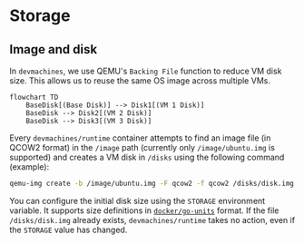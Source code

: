 # Storage

## Image and disk

In `devmachines`, we use QEMU's `Backing File` function to reduce VM disk size. This allows us to reuse the same OS image across multiple VMs.

```mermaid
flowchart TD
    BaseDisk[(Base Disk)] --> Disk1[(VM 1 Disk)]
    BaseDisk --> Disk2[(VM 2 Disk)]
    BaseDisk --> Disk3[(VM 3 Disk)]
```

Every `devmachines/runtime` container attempts to find an image file (in QCOW2 format) in the `/image` path (currently only `/image/ubuntu.img` is supported) and creates a VM disk in `/disks` using the following command (example):

```bash
qemu-img create -b /image/ubuntu.img -F qcow2 -f qcow2 /disks/disk.img 10G
```

You can configure the initial disk size using the `STORAGE` environment variable. It supports size definitions in [`docker/go-units`](https://pkg.go.dev/github.com/docker/go-units#RAMInBytes) format. If the file `/disks/disk.img` already exists, `devmachines/runtime` takes no action, even if the `STORAGE` value has changed.
